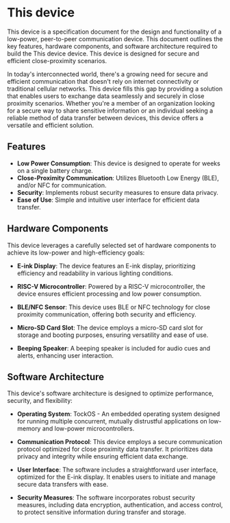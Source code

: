 # This device


This device is a specification document for the design and functionality of a low-power, peer-to-peer communication device. This document outlines the key features, hardware components, and software architecture required to build the This device device. This device is designed for secure and efficient close-proximity scenarios.

In today's interconnected world, there's a growing need for secure and efficient communication that doesn't rely on internet connectivity or traditional cellular networks. This device fills this gap by providing a solution that enables users to exchange data seamlessly and securely in close proximity scenarios. Whether you're a member of an organization looking for a secure way to share sensitive information or an individual seeking a reliable method of data transfer between devices, this device offers a versatile and efficient solution.


## Features

- **Low Power Consumption**: This device is designed to operate for weeks on a single battery charge.
- **Close-Proximity Communication**: Utilizes Bluetooth Low Energy (BLE), and/or NFC for communication.
- **Security**: Implements robust security measures to ensure data privacy.
- **Ease of Use**: Simple and intuitive user interface for efficient data transfer.

## Hardware Components

This device leverages a carefully selected set of hardware components to achieve its low-power and high-efficiency goals:

- **E-ink Display**: The device features an E-ink display, prioritizing efficiency and readability in various lighting conditions.

- **RISC-V Microcontroller**: Powered by a RISC-V microcontroller, the device ensures efficient processing and low power consumption.

- **BLE/NFC Sensor**: This device uses BLE or NFC technology for close proximity communication, offering both security and efficiency.

- **Micro-SD Card Slot**: The device employs a micro-SD card slot for storage and booting purposes, ensuring versatility and ease of use.

- **Beeping Speaker**: A beeping speaker is included for audio cues and alerts, enhancing user interaction.

## Software Architecture

This device's software architecture is designed to optimize performance, security, and flexibility:

- **Operating System**: TockOS - An embedded operating system designed for running multiple concurrent, mutually distrustful applications on low-memory and low-power microcontrollers.

- **Communication Protocol**: This device employs a secure communication protocol optimized for close proximity data transfer. It prioritizes data privacy and integrity while ensuring efficient data exchange.

- **User Interface**: The software includes a straightforward user interface, optimized for the E-ink display. It enables users to initiate and manage secure data transfers with ease.

- **Security Measures**: The software incorporates robust security measures, including data encryption, authentication, and access control, to protect sensitive information during transfer and storage.
